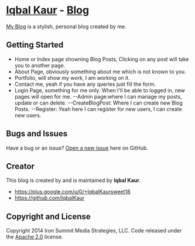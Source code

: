 # [Iqbal Kaur](http://http://iqbalkaur.azurewebsites.net/) - [Blog](http://iqbalkaur.azurewebsites.net/index.aspx/)

[My Blog](http://iqbalkaur.azurewebsites.com/index.aspx/) is a stylish, personal blog created by me.

## Getting Started

* Home or Index page showning Blog Posts, Clicking on any post will take you to another page.
* About Page, obviously something about me which is not known to you.
* Portfolio, will show my work, I am working on it.
* Contact me, yeah if you have any queries just fill the form.
* Login Page, something for me only. When I'll be able to logged in, new pages will open for me.
	--Admin page:where I can manage my posts, update or can delete.
	--CreateBlogPost: Where I can create new Blog Posts.
	--Register: Yeah here I can register for new users, I can create new users.

## Bugs and Issues

Have a bug or an issue? [Open a new issue](https://https://github.com/IqbalKaur/iqbalkaur/issues) here on GitHub.

## Creator

This blog is created by and is maintained by **Iqbal Kaur**.

* https://plus.google.com/u/0/+IqbalKaursweet18
* https://github.com/IqbalKaur

## Copyright and License

Copyright 2014 Iron Summit Media Strategies, LLC. Code released under the [Apache 2.0](https://github.com/IronSummitMedia/startbootstrap-clean-blog/blob/gh-pages/LICENSE) license.